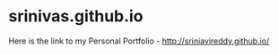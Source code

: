 srinivas.github.io
==================

Here is the link to my Personal Portfolio - http://sriniavireddy.github.io/ 


